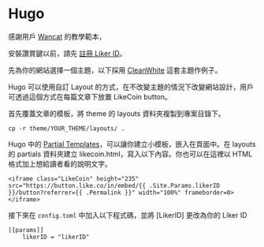 # Hugo

感謝用戶  [Wancat](https://www.wancat.cc/) 的教學範本，

安裝讚賞鍵以前，請先 [註冊 Liker ID](https://docs.like.co/v/zh/user-guide/liker-id/how-to-register-a-liker-id)。

先為你的網站選擇一個主題，以下採用 [CleanWhite](https://themes.gohugo.io/hugo-theme-cleanwhite) 這套主題作例子。

Hugo 可以使用自訂 Layout 的方式，在不改變主題的情況下改變網站設計，用戶可透過這個方式在每篇文章下放置 LikeCoin button。

首先覆蓋文章的模板，將 theme 的 layouts 資料夾複製到專案目錄下。

```text
cp -r theme/YOUR_THEME/layouts/ .
```

Hugo 中的 [Partial Templates](https://gohugo.io/templates/partials/)，可以讓你建立小模板，嵌入在頁面中。在 layouts 的 partials 資料夾建立 likecoin.html，寫入以下內容。你也可以在這裡以 HTML 格式加上想給讀者看的說明文字。

```text
<iframe class="LikeCoin" height="235" src="https://button.like.co/in/embed/{{ .Site.Params.likerID }}/button?referrer={{ .Permalink }}" width="100%" frameborder=0></iframe>
```

 接下來在 `config.toml` 中加入以下程式碼，並將 \[LikerID\] 更改為你的 Liker ID 

```text
[[params]]
	likerID = "likerID"
```

